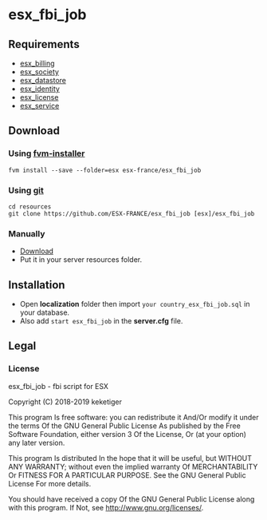# esx_fbi_job

## Requirements
* [esx_billing](https://github.com/ESX-Org/esx_billing)
* [esx_society](https://github.com/ESX-Org/esx_society)
* [esx_datastore](https://github.com/ESX-Org/esx_datastore)
* [esx_identity](https://github.com/ESX-Org/esx_identity)
* [esx_license](https://github.com/ESX-Org/esx_license)
* [esx_service](https://github.com/ESX-Org/esx_service)

## Download
### Using [fvm-installer](https://github.com/qlaffont/fvm-installer)
```
fvm install --save --folder=esx esx-france/esx_fbi_job
```

### Using [git](https://git-scm.com/)
```
cd resources
git clone https://github.com/ESX-FRANCE/esx_fbi_job [esx]/esx_fbi_job
```

### Manually
* [Download](https://github.com/ESX-FRANCE/esx_fbi_job/archive/master.zip)
* Put it in your server resources folder.

## Installation
* Open **localization** folder then import ``your country_esx_fbi_job.sql`` in your database.
* Also add ``start esx_fbi_job`` in the **server.cfg** file.

## Legal
### License
esx_fbi_job - fbi script for ESX

Copyright (C) 2018-2019 keketiger

This program Is free software: you can redistribute it And/Or modify it under the terms Of the GNU General Public License As published by the Free Software Foundation, either version 3 Of the License, Or (at your option) any later version.

This program Is distributed In the hope that it will be useful, but WITHOUT ANY WARRANTY; without even the implied warranty Of MERCHANTABILITY Or FITNESS FOR A PARTICULAR PURPOSE. See the GNU General Public License For more details.

You should have received a copy Of the GNU General Public License along with this program. If Not, see http://www.gnu.org/licenses/.
